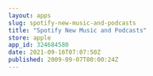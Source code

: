 ```yaml
---
layout: apps
slug: spotify-new-music-and-podcasts
title: "Spotify New Music and Podcasts"
store: apple
app_id: 324684580
date: 2021-09-16T07:07:50Z
published: 2009-09-07T00:00:24Z
---
```

